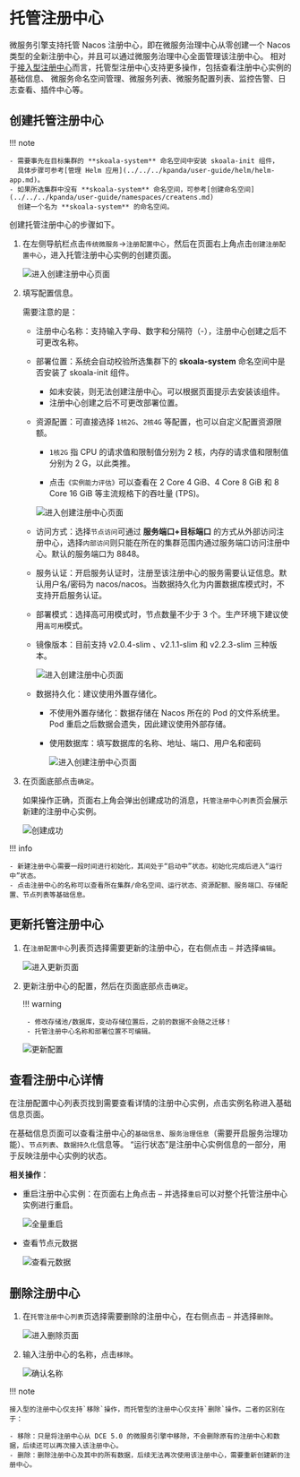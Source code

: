 # 托管注册中心

微服务引擎支持托管 Nacos 注册中心，即在微服务治理中心从零创建一个 Nacos 类型的全新注册中心，并且可以通过微服务治理中心全面管理该注册中心。
相对于[接入型注册中心](../integrated/index.md)而言，托管型注册中心支持更多操作，包括查看注册中心实例的基础信息、
微服务命名空间管理、微服务列表、微服务配置列表、监控告警、日志查看、插件中心等。

## 创建托管注册中心

!!! note

    - 需要事先在目标集群的 **skoala-system** 命名空间中安装 skoala-init 组件，
      具体步骤可参考[管理 Helm 应用](../../../kpanda/user-guide/helm/helm-app.md)。
    - 如果所选集群中没有 **skoala-system** 命名空间，可参考[创建命名空间](../../../kpanda/user-guide/namespaces/createns.md)
      创建一个名为 **skoala-system** 的命名空间。

创建托管注册中心的步骤如下。

1. 在左侧导航栏点击`传统微服务`->`注册配置中心`，然后在页面右上角点击`创建注册配置中心`，进入托管注册中心实例的创建页面。

    ![进入创建注册中心页面](https://docs.daocloud.io/daocloud-docs-images/docs/zh/docs/skoala/images/create01.png)

2. 填写配置信息。

    需要注意的是：

    - 注册中心名称：支持输入字母、数字和分隔符（-），注册中心创建之后不可更改名称。
    - 部署位置：系统会自动校验所选集群下的 **skoala-system** 命名空间中是否安装了 skoala-init 组件。

        - 如未安装，则无法创建注册中心。可以根据页面提示去安装该组件。
        - 注册中心创建之后不可更改部署位置。

    - 资源配置：可直接选择 `1核2G`、`2核4G` 等配置，也可以自定义配置资源限额。

        - `1核2G` 指 CPU 的请求值和限制值分别为 2 核，内存的请求值和限制值分别为 2 G，以此类推。

        - 点击`《实例能力评估》`可以查看在 2 Core 4 GiB、4 Core 8 GiB 和 8 Core 16 GiB 等主流规格下的吞吐量 (TPS)。

        ![进入创建注册中心页面](https://docs.daocloud.io/daocloud-docs-images/docs/zh/docs/skoala/images/create02.png)

    - 访问方式：选择`节点访问`可通过 **服务端口+目标端口** 的方式从外部访问注册中心，选择`内部访问`则只能在所在的集群范围内通过服务端口访问注册中心。默认的服务端口为 8848。
    - 服务认证：开启服务认证时，注册至该注册中心的服务需要认证信息。默认用户名/密码为 nacos/nacos。当数据持久化为内置数据库模式时，不支持开启服务认证。
    - 部署模式：选择高可用模式时，节点数量不少于 3 个。生产环境下建议使用`高可用`模式。
    - 镜像版本：目前支持 v2.0.4-slim 、v2.1.1-slim 和 v2.2.3-slim 三种版本。

        ![进入创建注册中心页面](https://docs.daocloud.io/daocloud-docs-images/docs/zh/docs/skoala/images/create03.png)

    - 数据持久化：建议使用外置存储化。

        - 不使用外置存储化：数据存储在 Nacos 所在的 Pod 的文件系统里。Pod 重启之后数据会遗失，因此建议使用外部存储。
        - 使用数据库：填写数据库的名称、地址、端口、用户名和密码

            ![进入创建注册中心页面](https://docs.daocloud.io/daocloud-docs-images/docs/zh/docs/skoala/images/create04.png)

3. 在页面底部点击`确定`。

    如果操作正确，页面右上角会弹出创建成功的消息，`托管注册中心列表`页会展示新建的注册中心实例。

    ![创建成功](https://docs.daocloud.io/daocloud-docs-images/docs/zh/docs/skoala/images/create06.png)

!!! info

    - 新建注册中心需要一段时间进行初始化，其间处于“启动中”状态。初始化完成后进入“运行中”状态。
    - 点击注册中心的名称可以查看所在集群/命名空间、运行状态、资源配额、服务端口、存储配置、节点列表等基础信息。

## 更新托管注册中心

1. 在`注册配置中心`列表页选择需要更新的注册中心，在右侧点击 `⋯` 并选择`编辑`。

    ![进入更新页面](https://docs.daocloud.io/daocloud-docs-images/docs/zh/docs/skoala/images/update01.png)

2. 更新注册中心的配置，然后在页面底部点击`确定`。

    !!! warning

        - 修改存储池/数据库，变动存储位置后，之前的数据不会随之迁移！
        - 托管注册中心名称和部署位置不可编辑。

    ![更新配置](https://docs.daocloud.io/daocloud-docs-images/docs/zh/docs/skoala/images/update02.png)

## 查看注册中心详情

在注册配置中心列表页找到需要查看详情的注册中心实例，点击实例名称进入基础信息页面。

在基础信息页面可以查看注册中心的`基础信息`、`服务治理信息`（需要开启服务治理功能）、`节点列表`、`数据持久化`信息等。
“运行状态”是注册中心实例信息的一部分，用于反映注册中心实例的状态。

**相关操作**：

- 重启注册中心实例：在页面右上角点击 `⋯` 并选择`重启`可以对整个托管注册中心实例进行重启。

    ![全量重启](https://docs.daocloud.io/daocloud-docs-images/docs/zh/docs/skoala/images/check-1.png)

- 查看节点元数据

    ![查看元数据](https://docs.daocloud.io/daocloud-docs-images/docs/zh/docs/skoala/images/check-2.png)

## 删除注册中心

1. 在`托管注册中心列表`页选择需要删除的注册中心，在右侧点击 `⋯` 并选择`删除`。

    ![进入删除页面](https://docs.daocloud.io/daocloud-docs-images/docs/zh/docs/skoala/images/delete01.png)

2. 输入注册中心的名称，点击`移除`。

    ![确认名称](https://docs.daocloud.io/daocloud-docs-images/docs/zh/docs/skoala/images/delete02.png)

!!! note

    接入型的注册中心仅支持`移除`操作，而托管型的注册中心仅支持`删除`操作。二者的区别在于：

    - 移除：只是将注册中心从 DCE 5.0 的微服务引擎中移除，不会删除原有的注册中心和数据，后续还可以再次接入该注册中心。
    - 删除：删除注册中心及其中的所有数据，后续无法再次使用该注册中心，需要重新创建新的注册中心。
